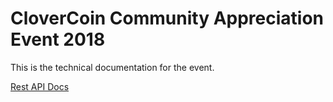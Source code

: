 # CloverCoin Community Appreciation Event 2018
This is the technical documentation for the event.

[Rest API Docs](./rest/)
